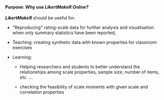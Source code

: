 
#### Purpose: Why use _LikertMakeR Online_?

**_LikertMakeR_** should be useful for:

  -  "Reproducing" rating-scale data for further analysis and visualisation 
  when only summary statistics have been reported,

  -  Teaching: creating synthetic data with known properties for 
  classroom exercises
  
  - Learning: 
    
     -  Helping researchers and students to better understand the 
     relationships among scale properties, sample size, 
     number of items, _etc._ ...

     - checking the feasibility of scale moments with given scale and 
     correlation properties

